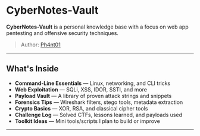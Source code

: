 # CyberNotes-Vault

**CyberNotes-Vault** is a personal knowledge base with a focus on web app pentesting and offensive security techniques.

> Author: [Ph4nt01](https://github.com/Ph4nt01)  

---

## What's Inside

- **Command-Line Essentials** — Linux, networking, and CLI tricks
- **Web Exploitation** — SQLi, XSS, IDOR, SSTI, and more
- **Payload Vault** — A library of proven attack strings and snippets
- **Forensics Tips** — Wireshark filters, stego tools, metadata extraction
- **Crypto Basics** — XOR, RSA, and classical cipher tools
- **Challenge Log** — Solved CTFs, lessons learned, and payloads used
- **Toolkit Ideas** — Mini tools/scripts I plan to build or improve

---
